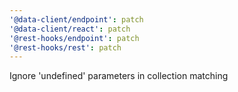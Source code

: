 ```yaml
---
'@data-client/endpoint': patch
'@data-client/react': patch
'@rest-hooks/endpoint': patch
'@rest-hooks/rest': patch
---
```


Ignore 'undefined' parameters in collection matching
